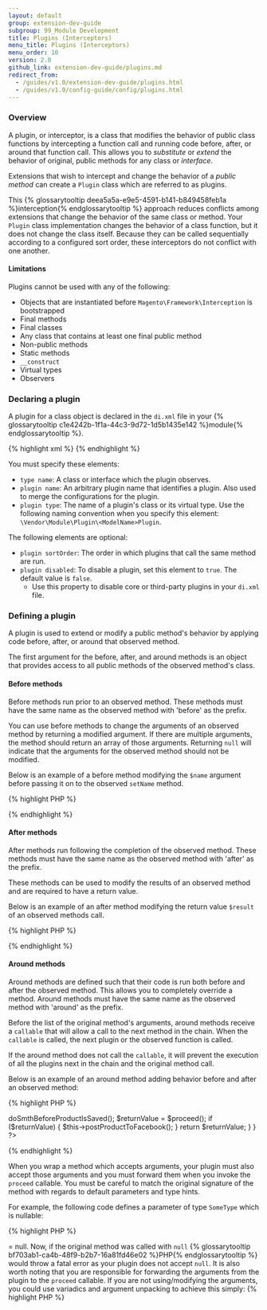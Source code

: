```yaml
---
layout: default
group: extension-dev-guide
subgroup: 99_Module Development
title: Plugins (Interceptors)
menu_title: Plugins (Interceptors)
menu_order: 10
version: 2.0
github_link: extension-dev-guide/plugins.md
redirect_from:
  - /guides/v1.0/extension-dev-guide/plugins.html
  - /guides/v1.0/config-guide/config/plugins.html
---
```


### Overview
A plugin, or interceptor, is a class that modifies the behavior of public class functions by intercepting a function call and running code before, after, or around that function call. This allows you to *substitute* or *extend* the behavior of original, public methods for any class or *interface*.

Extensions that wish to intercept and change the behavior of a *public method* can create a `Plugin` class which are referred to as plugins.

This {% glossarytooltip deea5a5a-e9e5-4591-b141-b849458feb1a %}interception{% endglossarytooltip %} approach reduces conflicts among extensions that change the behavior of the same class or method. Your `Plugin` class implementation changes the behavior of a class function, but it does not change the class itself. Because they can be called sequentially according to a configured sort order, these interceptors do not conflict with one another.

#### Limitations

Plugins cannot be used with any of the following:

* Objects that are instantiated before `Magento\Framework\Interception` is bootstrapped
* Final methods
* Final classes
* Any class that contains at least one final public method
* Non-public methods
* Static methods
* `__construct`
* Virtual types
* Observers

### Declaring a plugin

A plugin for a class object is declared in the <code>di.xml</code> file in your {% glossarytooltip c1e4242b-1f1a-44c3-9d72-1d5b1435e142 %}module{% endglossarytooltip %}.

{% highlight xml %} 
<config>
    <type name="{ObservedType}">
      <plugin name="{pluginName}" type="{PluginClassName}" sortOrder="1" />
    </type>
</config>
{% endhighlight %}

You must specify these elements:

* `type name`: A class or interface which the plugin observes.
* `plugin name`: An arbitrary plugin name that identifies a plugin. Also used to merge the configurations for the plugin.
* `plugin type`: The name of a plugin's class or its virtual type. Use the following naming convention when you specify this element: `\Vendor\Module\Plugin\<ModelName>Plugin`.

The following elements are optional:

* `plugin sortOrder`: The order in which plugins that call the same method are run.
* `plugin disabled`: To disable a plugin, set this element to `true`. The default value is `false`.
  * Use this property to disable core or third-party plugins in your `di.xml` file.

### Defining a plugin
A plugin is used to extend or modify a public method's behavior by applying code before, after, or around that observed method.

The first argument for the before, after, and around methods is an object that provides access to all public methods of the observed method's class.

#### Before methods
Before methods run prior to an observed method. These methods must have the same name as the observed method with 'before' as the prefix.

You can use before methods to change the arguments of an observed method by returning a modified argument. If there are multiple arguments, the method should return an array of those arguments. Returning `null` will indicate that the arguments for the observed method should not be modified.

Below is an example of a before method modifying the `$name` argument before passing it on to the observed `setName` method.

{% highlight PHP %}
<?php

namespace My\Module\Plugin;

class ProductPlugin
{
    public function beforeSetName(\Magento\Catalog\Model\Product $subject, $name)
    {
        return ['(' . $name . ')'];
    }
}
?>
{% endhighlight %}

#### After methods
After methods run following the completion of the observed method. These methods must have the same name as the observed method with 'after' as the prefix.

These methods can be used to modify the results of an observed method and are required to have a return value.

Below is an example of an after method modifying the return value `$result` of an observed methods call.

{% highlight PHP %}
<?php

namespace My\Module\Plugin;

class ProductPlugin
{
    public function afterGetName(\Magento\Catalog\Model\Product $subject, $result)
    {
        return '|' . $result . '|';
    }
}
?>
{% endhighlight %}

#### Around methods
Around methods are defined such that their code is run both before and after the observed method. This allows you to completely override a method. Around methods must have the same name as the observed method with 'around' as the prefix.

Before the list of the original method's arguments, around methods receive a `callable` that will allow a call to the next method in the chain. When the `callable` is called, the next plugin or the observed function is called.

<div class="bs-callout bs-callout-warning">
  <p>If the around method does not call the <code>callable</code>, it will prevent the execution of all the plugins next in the chain and the original method call.</p>
</div>

Below is an example of an around method adding behavior before and after an observed method:

{% highlight PHP %}
<?php

namespace My\Module\Plugin;

class ProductPlugin
{
    public function aroundSave(\Magento\Catalog\Model\Product $subject, callable $proceed)
    {
        $this->doSmthBeforeProductIsSaved();
        $returnValue = $proceed();
        if ($returnValue) {
            $this->postProductToFacebook();
        }
        return $returnValue;
    }
}
?>
{% endhighlight %}

When you wrap a method which accepts arguments, your plugin must also accept those arguments and you must forward them when you invoke the <code>proceed</code> callable. You must be careful to match the original signature of the method with regards to default parameters and type hints.

For example, the following code defines a parameter of type <code>SomeType</code> which is nullable:

{% highlight PHP %}
<?php

namespace My\Module\Model;

class MyUtility
{
    public function save(SomeType $obj = null)
    {
        //do something
    }
}
{% endhighlight %}

If you wrapped this method with a plugin like below:

{% highlight PHP %}
<?php

namespace My\Module\Plugin;

class MyUtilityPlugin
{
    public function aroundSave(\My\Module\Model\MyUtility $subject, callable $proceed, SomeType $obj)
    {
      //do something
    }
}
{% endhighlight %}

Note the missing <code>= null</code>. Now, if the original method was called with <code>null</code> {% glossarytooltip bf703ab1-ca4b-48f9-b2b7-16a81fd46e02 %}PHP{% endglossarytooltip %} would throw a fatal error as your plugin does not accept <code>null</code>.

It is also worth noting that you are responsible for forwarding the arguments from the plugin to the <code>proceed</code> callable. If you are not using/modifying the arguments, you could use variadics and argument unpacking to achieve this simply:

{% highlight PHP %}
<?php

namespace My\Module\Plugin;

class MyUtilityPlugin
{
    public function aroundSave(\My\Module\Model\MyUtility $subject, callable $proceed, ...$args)
    {
      //do something
      $proceed(...$args);
    }
}
{% endhighlight %}

### Prioritizing plugins

The `sortOrder` property for plugins determine when their before, after, or around methods get called when several plugins are observing the same method.

The prioritization rules for ordering plugins:

* Prior to execution of the observed method, plugins will be executed from lowest to greatest `sortOrder`.

  * During each plugin execution, the current plugin's before method is executed first.
  * After the before plugin is executed, the current plugin's around method will wrap and execute the next plugin or observed method.

* Following the execution of the observed method, plugins will be executed from greatest to lowest `sortOrder`.

  * During each plugin execution, the current plugin will first finish executing its around method.
  * When the around method is complete, the plugin executes its after method before moving on to the next plugin.

**Example**

Given the following plugins observing the same method with the following properties:

|               | PluginA          | PluginB          | PluginC          |
| :-----------: | :--------------: | :--------------: | :--------------: |
| **sortOrder** | 10               | 20               | 30               |
| **before**    | beforeDispatch() | beforeDispatch() | beforeDispatch() |
| **around**    |                  | aroundDispatch() | aroundDispatch() |
| **after**     | afterDispatch()  | afterDispatch()  | afterDispatch()  |

The execution flow will be as follows:

  * `PluginA::beforeDispatch()`
  * `PluginB::beforeDispatch()`
  * `PluginB::aroundDispatch()` (Only the first half until `callable` is called)

    * `PluginC::beforeDispatch()`
    * `PluginC::aroundDispatch()` (Only the first half until `callable` is called)

      * `Action::dispatch()`

    * `PluginC::aroundDispatch()` (Only the second half after `callable` is called)
    * `PluginC::afterDispatch()`

  * `PluginB::aroundDispatch()` (Only the second half after `callable` is called)
  * `PluginB::afterDispatch()`
  * `PluginA::afterDispatch()`


### Configuration inheritance

All plugins added for interfaces and inherited classes will be added to classes that implement or inherit those classes and interfaces.

Plugins defined in the global scope will be applied when the system is in a specific area (i.e. frontend, backend, etc). These global plugin configuration can also be extended or overridden via an area's `di.xml`.

For example, the developer can disable a global plugin in the {% glossarytooltip 74d6d228-34bd-4475-a6f8-0c0f4d6d0d61 %}backend{% endglossarytooltip %} area by disabling it in the specific `di.xml` file for the backend area.

### Related topics

*  [Dependency injection]({{page.baseurl}}extension-dev-guide/depend-inj.html)
*  [Events and observers]({{page.baseurl}}extension-dev-guide/events-and-observers.html)

### Related information

* [The Plugin Integration Test Kata](http://vinaikopp.com/2016/03/07/04_the_plugin_integration_test_kata){:target="_blank"} by Magento contributor [Vinai Kopp](http://vinaikopp.com/blog/list){:target="_blank"}
* [The Around Interceptor Kata](http://vinaikopp.com/2016/02/22/03_the_around_interceptor_kata){:target="_blank"} by Magento contributor [Vinai Kopp](http://vinaikopp.com/blog/list){:target="_blank"}
